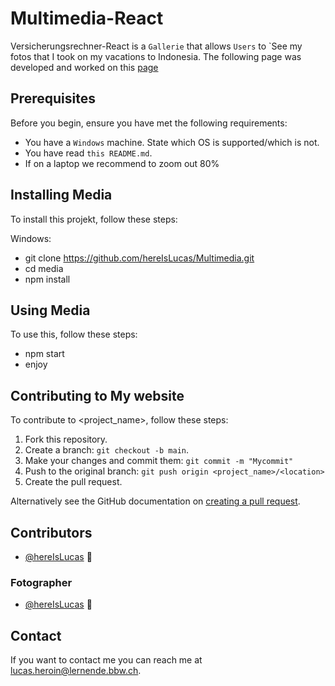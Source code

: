 # Multimedia-React

Versicherungsrechner-React is a `Gallerie` that allows `Users` to `See my fotos that I took on my vacations to Indonesia. The following page was developed and worked on this [page](https://miro.com/welcomeonboard/TWE2cFpZdVloUVhrSHhuZ3lRb3FKSGx5ak1kNktGR2dkMWhONDU2cnF2U0F1ZDgwdmdwQWJublNWQVhBeUFGN3wzNDU4NzY0NTIyMTAyMDQwNjQyfDI=?share_link_id=297316106441)

## Prerequisites

Before you begin, ensure you have met the following requirements:
* You have a `Windows` machine. State which OS is supported/which is not.
* You have read `this README.md`.
* If on a laptop we recommend to zoom out 80%

## Installing Media

To install this projekt, follow these steps:

Windows:

* git clone https://github.com/hereIsLucas/Multimedia.git
* cd media
* npm install
  
## Using Media

To use this, follow these steps:
* npm start
* enjoy


## Contributing to My website

To contribute to <project_name>, follow these steps:

1. Fork this repository.
2. Create a branch: `git checkout -b main`.
3. Make your changes and commit them: `git commit -m "Mycommit"`
4. Push to the original branch: `git push origin <project_name>/<location>`
5. Create the pull request.

Alternatively see the GitHub documentation on [creating a pull request](https://help.github.com/en/github/collaborating-with-issues-and-pull-requests/creating-a-pull-request).

## Contributors
* [@hereIsLucas](https://github.com/hereIsLucas) 📖
### Fotographer
* [@hereIsLucas](https://github.com/hereIsLucas) 📖
## Contact

If you want to contact me you can reach me at <lucas.heroin@lernende.bbw.ch>.
